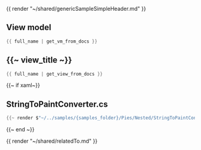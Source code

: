 {{ render "~/shared/genericSampleSimpleHeader.md" }}

## View model

```csharp
{{ full_name | get_vm_from_docs }}
```

## {{~ view_title ~}}

```csharp
{{ full_name | get_view_from_docs }}
```

{{~ if xaml~}}
## StringToPaintConverter.cs

```csharp
{{~ render $"~/../samples/{samples_folder}/Pies/Nested/StringToPaintConverter.cs" ~}}
```
{{~ end ~}}

{{ render "~/shared/relatedTo.md" }}
